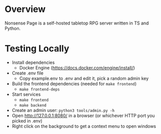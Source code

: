 # Overview
Nonsense Page is a self-hosted tabletop RPG server written in TS and Python.

# Testing Locally
- Install dependencies
  - Docker Engine (https://docs.docker.com/engine/install/)
- Create .env file
  - Copy example.env to .env and edit it, pick a random admin key
- Build the frontend dependencies (needed for `make frontend`)
  - `make frontend-deps`
- Start services
  - `make frontend`
  - `make backend`
- Create an admin user: `python3 tools/admin.py -h`
- Open http://127.0.0.1:8080/ in a browser (or whichever HTTP port you picked in .env)
- Right click on the background to get a context menu to open windows
